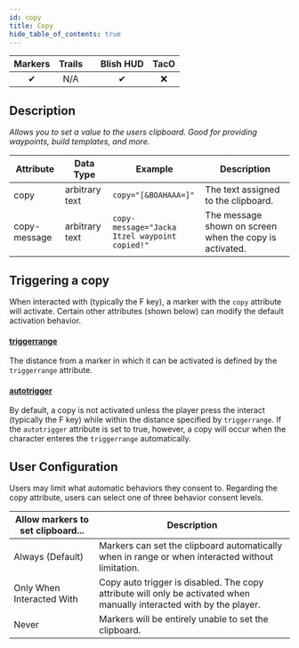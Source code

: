 ```yaml
---
id: copy
title: Copy
hide_table_of_contents: true
---
```


| Markers | Trails | | Blish HUD | TacO |
|-|-|-|-|-|
| <center>✔</center> | <center>N/A</center> | | <center>✔</center> | <center>❌</center> |

## Description

*Allows you to set a value to the users clipboard.  Good for providing waypoints, build templates, and more.*

| Attribute | Data Type | Example | Description |
|-|-|-|-|
| copy | arbitrary text | `copy="[&BOAHAAA=]"` | The text assigned to the clipboard. |
| copy-message | arbitrary text | `copy-message="Jacka Itzel waypoint copied!"` | The message shown on screen when the copy is activated. |

## Triggering a copy

When interacted with (typically the F key), a marker with the `copy` attribute will activate.  Certain other attributes (shown below) can modify the default activation behavior.

#### [triggerrange](triggerrange)

The distance from a marker in which it can be activated is defined by the `triggerrange` attribute.

#### [autotrigger](autotrigger)

By default, a copy is not activated unless the player press the interact (typically the F key) while within the distance specified by `triggerrange`.  If the `autotrigger` attribute is set to true, however, a copy will occur when the character enteres the `triggerrange` automatically.

## User Configuration

Users may limit what automatic behaviors they consent to.  Regarding the copy attribute, users can select one of three behavior consent levels.

| Allow markers to set clipboard... | Description |
|-|-|
| Always (Default) | Markers can set the clipboard automatically when in range or when interacted without limitation. |
| Only When Interacted With | Copy auto trigger is disabled.  The copy attribute will only be activated when manually interacted with by the player. |
| Never | Markers will be entirely unable to set the clipboard. |
